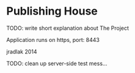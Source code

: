 Publishing House
================

TODO: write short explanation about The Project

Application runs on https, port: 8443

jradlak 2014

TODO: clean up server-side test mess...